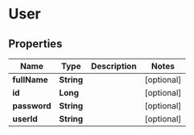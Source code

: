 
# User

## Properties
Name | Type | Description | Notes
------------ | ------------- | ------------- | -------------
**fullName** | **String** |  |  [optional]
**id** | **Long** |  |  [optional]
**password** | **String** |  |  [optional]
**userId** | **String** |  |  [optional]



